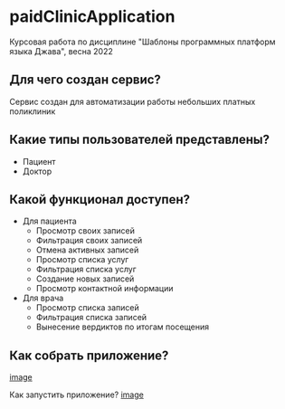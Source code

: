 # paidClinicApplication
Курсовая работа по дисциплине "Шаблоны программных платформ языка Джава", весна 2022

## Для чего создан сервис?
Сервис создан для автоматизации работы небольших платных поликлиник

## Какие типы пользователей представлены?
- Пациент
- Доктор

## Какой функционал доступен?
- Для пациента
  - Просмотр своих записей
  - Фильтрация своих записей
  - Отмена активных записей
  - Просмотр списка услуг
  - Фильтрация списка услуг
  - Создание новых записей
  - Просмотр контактной информации
- Для врача
  - Просмотр списка записей
  - Фильтрация списка записей
  - Вынесение вердиктов по итогам посещения

## Как собрать приложение?
[image](https://github.com/mclyashko/paidClinicApplication/blob/main/report/some_scr/Отчет/Снимок%20экрана%202022-05-23%20в%2017.30.14.png?raw=true)

Как запустить приложение?
[image](https://github.com/mclyashko/paidClinicApplication/blob/main/report/some_scr/Отчет/Снимок%20экрана%202022-05-23%20в%2017.27.07.png?raw=true)